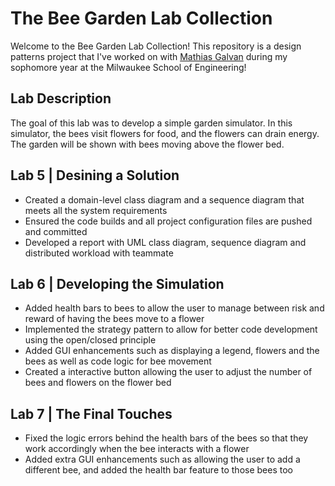 
# The Bee Garden Lab Collection
Welcome to the Bee Garden Lab Collection! This repository is a design patterns project that I've worked on with [Mathias Galvan](https://www.linkedin.com/in/mathias-galvan/) during my sophomore year at the Milwaukee School of Engineering!

## Lab Description
The goal of this lab was to develop a simple garden simulator. In this simulator, the bees visit flowers for food, and the flowers can drain energy. The garden will be shown with bees moving above the flower bed. 

## Lab 5 | Desining a Solution
* Created a domain-level class diagram and a sequence diagram that meets all the system requirements
* Ensured the code builds and all project configuration files are pushed and committed
* Developed a report with UML class diagram, sequence diagram and distributed workload with teammate

## Lab 6 | Developing the Simulation
* Added health bars to bees to allow the user to manage between risk and reward of having the bees move to a flower
* Implemented the strategy pattern to allow for better code development using the open/closed principle
* Added GUI enhancements such as displaying a legend, flowers and the bees as well as code logic for bee movement
* Created a interactive button allowing the user to adjust the number of bees and flowers on the flower bed

## Lab 7 | The Final Touches
* Fixed the logic errors behind the health bars of the bees so that they work accordingly when the bee interacts with a flower
* Added extra GUI enhancements such as allowing the user to add a different bee, and added the health bar feature to those bees too
